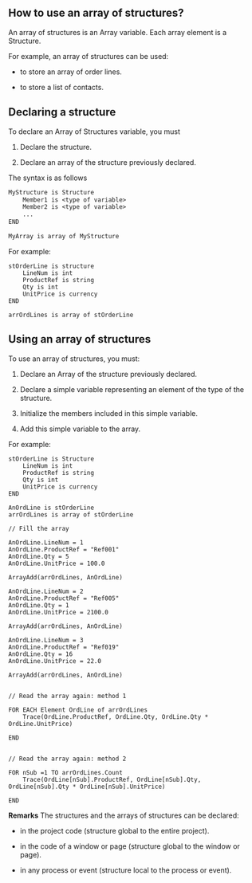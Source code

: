 
## How to use an array of structures?
			

<a name="NOTE0"></a>
<a name="NOTE0_1"></a>
An array of structures is an Array variable. Each array element is a Structure. 

For example, an array of structures can be used:

- to store an array of order lines.

- to store a list of contacts.










<a name="NOTE1"></a>
<a name="NOTE1_1"></a>


## Declaring a structure
<a name="declaring_structure_ELTTEXTE000127"></a>
To declare an Array of Structures variable, you must

1. Declare the structure. 

2. Declare an array of the structure previously declared. 




The syntax is as follows


```txt
MyStructure is Structure
	Member1 is <type of variable>
	Member2 is <type of variable>
	...
END

MyArray is array of MyStructure
```


For example: 


```wl
stOrderLine is structure
	LineNum is int
	ProductRef is string
	Qty is int
	UnitPrice is currency
END

arrOrdLines is array of stOrderLine
```


<a name="NOTE2"></a>
<a name="NOTE2_1"></a>


## Using an array of structures
<a name="using_array_structures_ELTTEXTE000151"></a>
To use an array of structures, you must:

1. Declare an Array of the structure previously declared. 

2. Declare a simple variable representing an element of the type of the structure.

3. Initialize the members included in this simple variable.

4. Add this simple variable to the array.




For example: 


```wl
stOrderLine is Structure
	LineNum is int
	ProductRef is string
	Qty is int
	UnitPrice is currency
END

AnOrdLine is stOrderLine
arrOrdLines is array of stOrderLine 

// Fill the array

AnOrdLine.LineNum = 1
AnOrdLine.ProductRef = "Ref001"
AnOrdLine.Qty = 5
AnOrdLine.UnitPrice = 100.0

ArrayAdd(arrOrdLines, AnOrdLine)

AnOrdLine.LineNum = 2
AnOrdLine.ProductRef = "Ref005"
AnOrdLine.Qty = 1
AnOrdLine.UnitPrice = 2100.0

ArrayAdd(arrOrdLines, AnOrdLine)

AnOrdLine.LineNum = 3
AnOrdLine.ProductRef = "Ref019"
AnOrdLine.Qty = 16
AnOrdLine.UnitPrice = 22.0

ArrayAdd(arrOrdLines, AnOrdLine)


// Read the array again: method 1

FOR EACH Element OrdLine of arrOrdLines
	Trace(OrdLine.ProductRef, OrdLine.Qty, OrdLine.Qty * OrdLine.UnitPrice)

END


// Read the array again: method 2

FOR nSub =1 TO arrOrdLines.Count
	Trace(OrdLine[nSub].ProductRef, OrdLine[nSub].Qty, OrdLine[nSub].Qty * OrdLine[nSub].UnitPrice)

END
```


**Remarks**
The structures and the arrays of structures can be declared:

- in the project code (structure global to the entire project). 

- in the code of a window or page (structure global to the window or page). 

- in any process or event (structure local to the process or event). 





